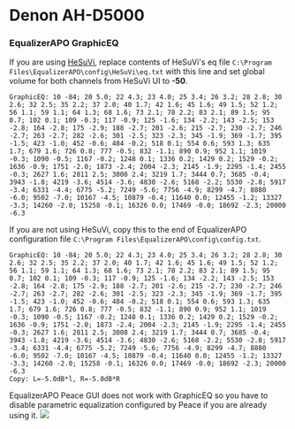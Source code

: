 # Denon AH-D5000
### EqualizerAPO GraphicEQ
If you are using [HeSuVi](https://sourceforge.net/projects/hesuvi/), replace contents of HeSuVi's eq file `C:\Program Files\EqualizerAPO\config\HeSuVi\eq.txt` with this line and set global volume for both channels from HeSuVi UI to **-50**.
```
GraphicEQ: 10 -84; 20 5.0; 22 4.3; 23 4.0; 25 3.4; 26 3.2; 28 2.8; 30 2.6; 32 2.5; 35 2.2; 37 2.0; 40 1.7; 42 1.6; 45 1.6; 49 1.5; 52 1.2; 56 1.1; 59 1.1; 64 1.3; 68 1.6; 73 2.1; 78 2.2; 83 2.1; 89 1.5; 95 0.7; 102 0.1; 109 -0.3; 117 -0.9; 125 -1.6; 134 -2.2; 143 -2.5; 153 -2.8; 164 -2.8; 175 -2.9; 188 -2.7; 201 -2.6; 215 -2.7; 230 -2.7; 246 -2.7; 263 -2.7; 282 -2.6; 301 -2.5; 323 -2.3; 345 -1.9; 369 -1.7; 395 -1.5; 423 -1.0; 452 -0.6; 484 -0.2; 518 0.1; 554 0.6; 593 1.3; 635 1.7; 679 1.6; 726 0.8; 777 -0.5; 832 -1.1; 890 0.9; 952 1.1; 1019 -0.3; 1090 -0.5; 1167 -0.2; 1248 0.1; 1336 0.2; 1429 0.2; 1529 -0.2; 1636 -0.9; 1751 -2.0; 1873 -2.4; 2004 -2.3; 2145 -1.9; 2295 -1.4; 2455 -0.3; 2627 1.6; 2811 2.5; 3008 2.4; 3219 1.7; 3444 0.7; 3685 -0.4; 3943 -1.8; 4219 -3.6; 4514 -3.6; 4830 -2.6; 5168 -2.2; 5530 -2.8; 5917 -3.4; 6331 -4.4; 6775 -5.2; 7249 -5.6; 7756 -4.9; 8299 -4.7; 8880 -6.0; 9502 -7.0; 10167 -4.5; 10879 -0.4; 11640 0.0; 12455 -1.2; 13327 -3.3; 14260 -2.0; 15258 -0.1; 16326 0.0; 17469 -0.0; 18692 -2.3; 20000 -6.3
```
If you are not using HeSuVi, copy this to the end of EqualizerAPO configuration file `C:\Program Files\EqualizerAPO\config\config.txt`.
```
GraphicEQ: 10 -84; 20 5.0; 22 4.3; 23 4.0; 25 3.4; 26 3.2; 28 2.8; 30 2.6; 32 2.5; 35 2.2; 37 2.0; 40 1.7; 42 1.6; 45 1.6; 49 1.5; 52 1.2; 56 1.1; 59 1.1; 64 1.3; 68 1.6; 73 2.1; 78 2.2; 83 2.1; 89 1.5; 95 0.7; 102 0.1; 109 -0.3; 117 -0.9; 125 -1.6; 134 -2.2; 143 -2.5; 153 -2.8; 164 -2.8; 175 -2.9; 188 -2.7; 201 -2.6; 215 -2.7; 230 -2.7; 246 -2.7; 263 -2.7; 282 -2.6; 301 -2.5; 323 -2.3; 345 -1.9; 369 -1.7; 395 -1.5; 423 -1.0; 452 -0.6; 484 -0.2; 518 0.1; 554 0.6; 593 1.3; 635 1.7; 679 1.6; 726 0.8; 777 -0.5; 832 -1.1; 890 0.9; 952 1.1; 1019 -0.3; 1090 -0.5; 1167 -0.2; 1248 0.1; 1336 0.2; 1429 0.2; 1529 -0.2; 1636 -0.9; 1751 -2.0; 1873 -2.4; 2004 -2.3; 2145 -1.9; 2295 -1.4; 2455 -0.3; 2627 1.6; 2811 2.5; 3008 2.4; 3219 1.7; 3444 0.7; 3685 -0.4; 3943 -1.8; 4219 -3.6; 4514 -3.6; 4830 -2.6; 5168 -2.2; 5530 -2.8; 5917 -3.4; 6331 -4.4; 6775 -5.2; 7249 -5.6; 7756 -4.9; 8299 -4.7; 8880 -6.0; 9502 -7.0; 10167 -4.5; 10879 -0.4; 11640 0.0; 12455 -1.2; 13327 -3.3; 14260 -2.0; 15258 -0.1; 16326 0.0; 17469 -0.0; 18692 -2.3; 20000 -6.3
Copy: L=-5.0dB*l, R=-5.0dB*R
```
EqualizerAPO Peace GUI does not work with GraphicEQ so you have to disable parametric equalization configured by Peace if you are already using it.
![](https://raw.githubusercontent.com/jaakkopasanen/AutoEq/master/results/Sonoma%20Model%20One/headphoncecom/onear/Denon%20AH-D5000/Denon%20AH-D5000.png)
